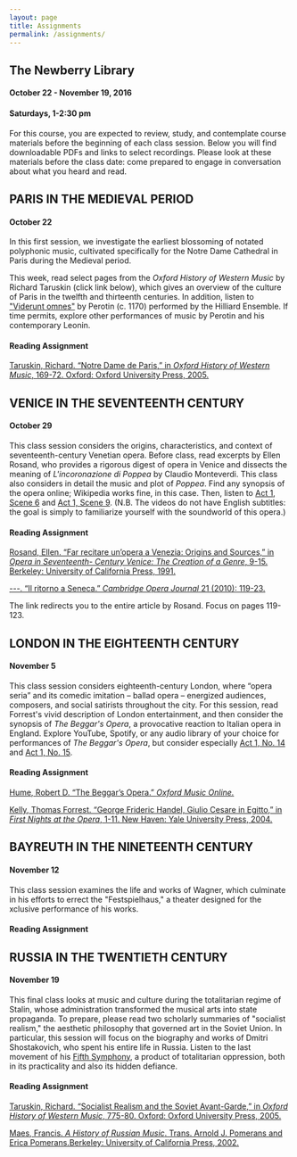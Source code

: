 ```yaml
---
layout: page
title: Assignments
permalink: /assignments/
---
```


<div class="wrapper">

  <h2>The Newberry Library</h2>
  <h4>October 22 - November 19, 2016</h4>
  <h4>Saturdays, 1-2:30 pm</h4>
  <p>For this course, you are expected to review, study, and contemplate course materials before the beginning of each class session. Below you will find downloadable PDFs and links to select recordings. Please look at these materials before the class date: come prepared to engage in conversation about what you heard and read.</p>
</div>

<section class="dame"></section>

<div class="wrapper">
  <h2>PARIS IN THE MEDIEVAL PERIOD</h2>
  <h4>October 22</h4>
  <p>In this first session, we investigate the earliest blossoming of notated polyphonic music, cultivated specifically for the Notre Dame Cathedral in Paris during the Medieval period.</p>
  <p>This week, read select pages from the <em>Oxford History of Western Music</em> by Richard Taruskin (click link below), which gives an overview of the culture of Paris in the twelfth and thirteenth centuries. In addition, listen to <a href="https://www.youtube.com/watch?v=aySwfcRaOZM" target="_blank">"Viderunt omnes"</a> by Perotin (c. 1170) performed by the Hilliard Ensemble. If time permits, explore other performances of music by Perotin and his contemporary Leonin.</p>
  <h4>Reading Assignment</h4>
  <p><a href="{{ site.url }}/assets/PDFs/taruskin_OHW_paris.pdf" target="_blank">Taruskin, Richard. “Notre Dame de Paris,” in <em>Oxford History of Western Music</em>, 169-72. Oxford:
  Oxford University Press, 2005.</a></p>
</div>

<section class="venice"></section>

<div class="wrapper">
  <h2>VENICE IN THE SEVENTEENTH CENTURY</h2>
  <h4>October 29</h4>
  <p>This class session considers the origins, characteristics, and context of seventeenth-century Venetian opera. Before class, read excerpts by Ellen Rosand, who provides a rigorous digest of opera in Venice and dissects the meaning of <em>L'incoronazione di Poppea</em> by Claudio Monteverdi. This class also considers in detail the music and plot of <em>Poppea</em>. Find any synopsis of the opera online; Wikipedia works fine, in this case. Then, listen to <a href="https://www.youtube.com/watch?v=EyQqJANZqe4" target="_blank">Act 1, Scene 6</a> and <a href="https://www.youtube.com/watch?v=W0L1CJBj0GE" target="_blank">Act 1, Scene 9</a>. (N.B. The videos do not have English subtitles: the goal is simply to familiarize yourself with the soundworld of this opera.)</p>
  <h4>Reading Assignment</h4>
  <p><a href="{{ site.url }}/assets/PDFs/rosand_17C_venice.pdf" target="_blank">Rosand, Ellen. “Far recitare un’opera a Venezia: Origins and Sources,” in <em>Opera in Seventeenth-
Century Venice: The Creation of a Genre</em>, 9-15. Berkeley: University of California Press, 1991.</a></p>
<p><a href="{{ site.url }}/assets/PDFs/Rosand_Ritorno_2009_Cambridge.pdf" target="_blank">---. “Il ritorno a Seneca.” <em>Cambridge Opera Journal</em> 21 (2010): 119-23. </a></p>
<p>The link redirects you to the entire article by Rosand. Focus on pages 119-123.</p>
</div>

<section class="london"></section>

<div class="wrapper">
  <h2>LONDON IN THE EIGHTEENTH CENTURY</h2>
  <h4>November 5</h4>
  <p>This class session considers eighteenth-century London, where “opera seria” and its comedic imitation – ballad opera – energized audiences, composers, and social satirists throughout the city. For this session, read Forrest's vivid description of London entertainment, and then consider the synopsis of <em>The Beggar's Opera</em>, a provocative reaction to Italian opera in England. Explore YouTube, Spotify, or any audio library of your choice for performances of <em>The Beggar's Opera</em>, but consider especially <a href="https://www.youtube.com/watch?v=Uli5SyYexwQ" target="_blank">Act 1, No. 14</a> and <a href="https://www.youtube.com/watch?v=Gkj8HUk83rY" target="_blank">Act 1, No. 15</a>.</p>
  <h4>Reading Assignment</h4>
  <p><a href="{{ site.url }}/assets/PDFs/Beggars_Opera_OMO.pdf" target="_blank">Hume, Robert D. “The Beggar’s Opera.” <em>Oxford Music Online.</em></a></p>
  <p><a href="{{ site.url }}/assets/PDFs/Kelly_First Nights.pdf" target="_blank">Kelly, Thomas Forrest. “George Frideric Handel, Giulio Cesare in Egitto,” in <em>First Nights at the Opera</em>, 1-11. New Haven: Yale University Press, 2004.</a></p>

</div>

<section class="bayreuth"></section>

<div class="wrapper">
  <h2>BAYREUTH IN THE NINETEENTH CENTURY</h2>
  <h4>November 12</h4>
  <p>This class session examines the life and works of Wagner, which culminate in his efforts to errect the "Festspielhaus," a theater designed for the xclusive performance of his works.</p>
  <h4>Reading Assignment</h4>
</div>

<section class="soviet"></section>

<div class="wrapper">
  <h2>RUSSIA IN THE TWENTIETH CENTURY</h2>
  <h4>November 19</h4>
  <p>This final class looks at music and culture during the totalitarian regime of Stalin, whose administration transformed the musical arts into state propaganda. To prepare, please read two scholarly summaries of "socialist realism," the aesthetic philosophy that governed art in the Soviet Union. In particular, this session will focus on the biography and works of Dmitri Shostakovich, who spent his entire life in Russia. Listen to the last movement of his <a href="https://youtu.be/r0AK_50-9rQ?t=37m44s" target="_blank">Fifth Symphony</a>, a product of totalitarian oppression, both in its practicality and also its hidden defiance.</p>
  <h4>Reading Assignment</h4>
  <p><a href="{{ site.url }}/assets/PDFs/taruskin_socialist realism.pdf" target="_blank">Taruskin, Richard. “Socialist Realism and the Soviet Avant-Garde,” in <em>Oxford History of Western Music</em>, 775-80. Oxford: Oxford University Press, 2005.</a></p>
  <p><a href="{{ site.url }}/assets/PDFs/maes_socialist realism.pdf" target="_blank">Maes, Francis. <em>A History of Russian Music</em>. Trans. Arnold J. Pomerans and Erica Pomerans.Berkeley: University of California Press, 2002.</a></p>
</div>
